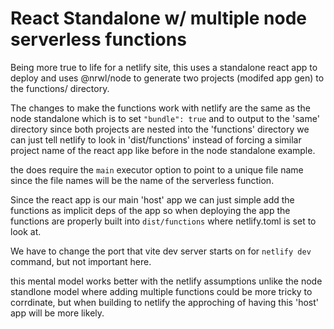 # React Standalone w/ multiple node serverless functions

Being more true to life for a netlify site,
this uses a standalone react app to deploy and uses @nrwl/node to generate two projects (modifed app gen) to the functions/ directory.

The changes to make the functions work with netlify are the same as the node standalone which is to set `"bundle": true` and to output to the 'same' directory since both projects are nested into the 'functions' directory we can just tell netlify to look in 'dist/functions' instead of forcing a similar project name of the react app like before in the node standalone example.

the does require the `main` executor option to point to a unique file name since the file names will be the name of the serverless function.

Since the react app is our main 'host' app we can just simple add the functions as implicit deps of the app so when deploying the app the functions are properly built into `dist/functions` where netlify.toml is set to look at.

We have to change the port that vite dev server starts on for `netlify dev` command, but not important here.

this mental model works better with the netlify assumptions unlike the node standlone model where adding multiple functions could be more tricky to corrdinate, but when building to netlify the approching of having this 'host' app will be more likely.
